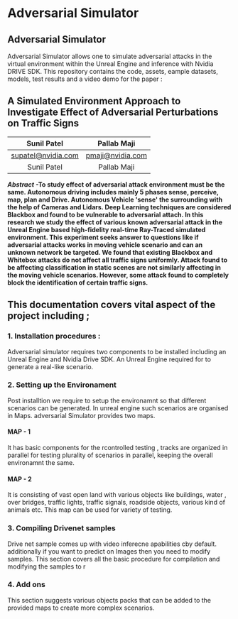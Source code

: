 # Adversarial Simulator

## Adversarial Simulator

Adversarial Simulator allows one to simulate adversarial attacks in the virtual environment within the Unreal Engine and inference with Nvidia DRIVE SDK. This repository contains the code, assets, eample datasets, models, test results and a video demo for the paper :

## A Simulated Environment Approach to Investigate Effect of Adversarial Perturbations on Traffic Signs

| Sunil Patel | Pallab Maji |
| :---: | :---: |
| supatel@nvidia.com | pmaji@nvidia.com |
| Sunil Patel | Pallab Maji |

_**Abstract**_ **-To study effect of adversarial attack environment must be the same. Autonomous driving includes mainly 5 phases sense, perceive, map, plan and Drive. Autonomous Vehicle 'sense' the surrounding with the help of Cameras and Lidars. Deep Learning techniques are considered Blackbox and found to be vulnerable to adversarial attach. In this research we study the effect of various known adversarial attack in the Unreal Engine based high-fidelity real-time Ray-Traced simulated environment. This experiment seeks answer to questions like if adversarial attacks works in moving vehicle scenario and can an unknown network be targeted. We found that existing Blackbox and Whitebox attacks do not affect all traffic signs uniformly. Attack found to be affecting classification in static scenes are not similarly affecting in the moving vehicle scenarios. However, some attack found to completely block the identification of certain traffic signs.**

## This documentation covers vital  aspect of the project including ;

### 1. Installation procedures : 

Adversarial simulator requires two components to be installed including an Unreal Engine  and Nvidia Drive SDK. An Unreal Engine required for to generate a real-like scenario.

### 2.  Setting up the Environament

Post   installtion we require to  setup the environamnt so that different scenarios can be generated. In unreal engine such scenarios are organised in Maps. adversarial Simulator provides two maps. 

#### MAP - 1 

It has basic components for the rcontrolled testing , tracks are organized in parallel for testing plurality of scenarios in parallel, keeping the overall environamnt the same.  

#### MAP - 2 

It is consisting of vast open land with various objects like buildings, water , over bridges, traffic lights, traffic signals, roadside objects, various kind of animals etc. This map can be used for variety of testing.

### 3. Compiling Drivenet samples

Drive net sample comes up with video inferecne apabilities cby default. additionally if you want to predict on Images then you need to modify samples. This section covers all the basic procedure for compilation and modifying the samples to r

### 4. Add ons 

This section suggests various objects packs that can be added to the provided maps to create more complex scenarios.

